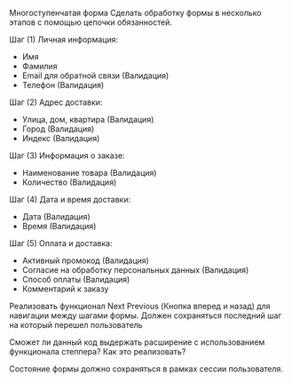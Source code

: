 Многоступенчатая форма
Сделать обработку формы в несколько этапов с помощью цепочки обязанностей.

Шаг (1) Личная информация:

- Имя
- Фамилия
- Email для обратной связи (Валидация)
- Телефон (Валидация)

Шаг (2) Адрес доставки:

- Улица, дом, квартира (Валидация)
- Город (Валидация)
- Индекс (Валидация)

Шаг (3) Информация о заказе:

- Наименование товара (Валидация)
- Количество (Валидация)

Шаг (4) Дата и время доставки:

- Дата (Валидация)
- Время (Валидация)

Шаг (5) Оплата и доставка:

- Активный промокод (Валидация)
- Согласие на обработку персональных данных (Валидация)
- Способ оплаты (Валидация)
- Комментарий к заказу

Реализовать функционал Next Previous (Кнопка вперед и назад) для навигации между шагами формы.
Должен сохраняться последний шаг на который перешел пользователь

Сможет ли данный код выдержать расширение с использованием функционала степпера?
Как это реализовать?

Состояние формы должно сохраняться в рамках сессии пользователя.
